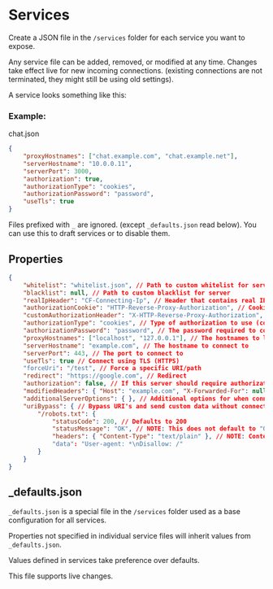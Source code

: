 Services
=========

Create a JSON file in the `/services` folder for each service you want to expose.

Any service file can be added, removed, or modified at any time. Changes take effect live for new incoming connections. (existing connections are not terminated, they might still be using old settings).

A service looks something like this:

### Example:
chat.json
```json
{
    "proxyHostnames": ["chat.example.com", "chat.example.net"],
    "serverHostname": "10.0.0.11",
    "serverPort": 3000,
    "authorization": true,
    "authorizationType": "cookies",
    "authorizationPassword": "password",
    "useTls": true
}
```

Files prefixed with `_` are ignored. (except `_defaults.json` read below).
You can use this to draft services or to disable them.

## Properties
```json
{
    "whitelist": "whitelist.json", // Path to custom whitelist for server
    "blacklist": null, // Path to custom blacklist for server
    "realIpHeader": "CF-Connecting-Ip", // Header that contains real IP if behind another proxy
    "authorizationCookie": "HTTP-Reverse-Proxy-Authorization", // Cookie used for cookie based authorization
    "customAuthorizationHeader": "X-HTTP-Reverse-Proxy-Authorization", // Cookie used for custom header based authorization
    "authorizationType": "cookies", // Type of authorization to use (cookies, www-authenticate, custom-header)
    "authorizationPassword": "password", // The password required to connect, do not set this to null, remove to use defaults
    "proxyHostnames": ["localhost", "127.0.0.1"], // The hostnames to look for (start/end with period to match with ends/start with instead of exact match)
    "serverHostname": "example.com", // The hostname to connect to
    "serverPort": 443, // The port to connect to
    "useTls": true // Connect using TLS (HTTPS)
    "forceUri": "/test", // Force a specific URI/path
    "redirect": "https://google.com", // Redirect
    "authorization": false, // If this server should require authorization before connecting
    "modifiedHeaders": { "Host": "example.com", "X-Forwarded-For": null }, // Remove or change HTTP headers, you will probably need to change the Host header to the server hostname and remove any proxy related headers
    "additionalServerOptions": { }, // Additional options for when connecting to server, useful for stuff like SNI
    "uriBypass": { // Bypass URI's and send custom data without connecting to server
        "/robots.txt": {
            "statusCode": 200, // Defaults to 200
            "statusMessage": "OK", // NOTE: This does not default to "OK", "Forbidden", etc
            "headers": { "Content-Type": "text/plain" }, // NOTE: Content-Length is set by default
            "data": "User-agent: *\nDisallow: /"
        }
    }
}
```

_defaults.json
------------
`_defaults.json` is a special file in the `/services` folder used as a base configuration for all services.

Properties not specified in individual service files will inherit values from `_defaults.json`.

Values defined in services take preference over defaults.

This file supports live changes.
